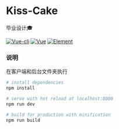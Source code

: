 # Kiss-Cake
毕业设计🎓

[![Vue-cli](https://img.shields.io/badge/Vue--cli-2.x-blue.svg?style=shield)]() [![Vue](https://img.shields.io/badge/Vue-2.x-brightgreen.svg)]() [![Element](https://img.shields.io/badge/Element-2.x-blue.svg?style=shield)]() 

### 说明

在客户端和后台文件夹执行

```bash
# install dependencies
npm install

# serve with hot reload at localhost:8080
npm run dev

# build for production with minification
npm run build
```

